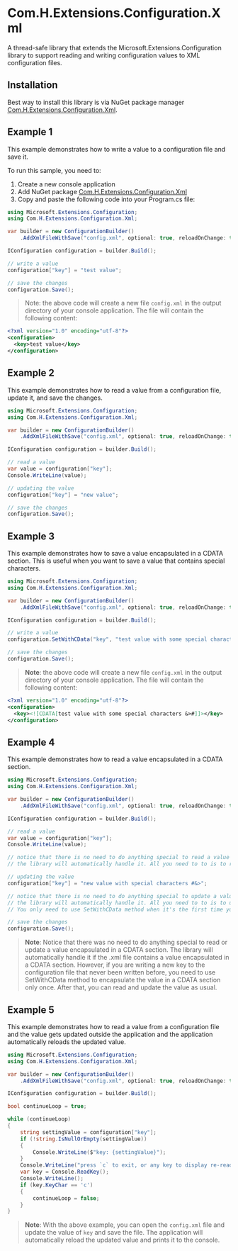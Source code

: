 # Com.H.Extensions.Configuration.Xml

A thread-safe library that extends the Microsoft.Extensions.Configuration library to support reading and writing configuration values to XML configuration files.

## Installation
Best way to install this library is via NuGet package manager [Com.H.Extensions.Configuration.Xml](https://www.nuget.org/packages/Com.H.Extensions.Configuration.Xml).

## Example 1
This example demonstrates how to write a value to a configuration file and save it.

To run this sample, you need to:
1) Create a new console application
2) Add NuGet package [Com.H.Extensions.Configuration.Xml](https://www.nuget.org/packages/Com.H.Extensions.Configuration.Xml)  
4) Copy and paste the following code into your Program.cs file:

```csharp
using Microsoft.Extensions.Configuration;
using Com.H.Extensions.Configuration.Xml;

var builder = new ConfigurationBuilder()
    .AddXmlFileWithSave("config.xml", optional: true, reloadOnChange: true);

IConfiguration configuration = builder.Build();

// write a value
configuration["key"] = "test value";

// save the changes
configuration.Save();
```
> Note: the above code will create a new file `config.xml` in the output directory of your console application. The file will contain the following content:
```xml
<?xml version="1.0" encoding="utf-8"?>
<configuration>
  <key>test value</key>
</configuration>
```

## Example 2
This example demonstrates how to read a value from a configuration file, update it, and save the changes.

```csharp
using Microsoft.Extensions.Configuration;
using Com.H.Extensions.Configuration.Xml;

var builder = new ConfigurationBuilder()
	.AddXmlFileWithSave("config.xml", optional: true, reloadOnChange: true);

IConfiguration configuration = builder.Build();

// read a value
var value = configuration["key"];
Console.WriteLine(value);

// updating the value
configuration["key"] = "new value";

// save the changes
configuration.Save();
```

## Example 3
This example demonstrates how to save a value encapsulated in a CDATA section. This is useful when you want to save a value that contains special characters.

```csharp
using Microsoft.Extensions.Configuration;
using Com.H.Extensions.Configuration.Xml;

var builder = new ConfigurationBuilder()
	.AddXmlFileWithSave("config.xml", optional: true, reloadOnChange: true);

IConfiguration configuration = builder.Build();

// write a value
configuration.SetWithCData("key", "test value with some special characters &>#");

// save the changes
configuration.Save();
```
> **Note**: the above code will create a new file `config.xml` in the output directory of your console application. The file will contain the following content:
```xml
<?xml version="1.0" encoding="utf-8"?>
<configuration>
  <key><![CDATA[test value with some special characters &>#]]></key>
</configuration>
```

## Example 4
This example demonstrates how to read a value encapsulated in a CDATA section.

```csharp
using Microsoft.Extensions.Configuration;
using Com.H.Extensions.Configuration.Xml;

var builder = new ConfigurationBuilder()
	.AddXmlFileWithSave("config.xml", optional: true, reloadOnChange: true);

IConfiguration configuration = builder.Build();

// read a value
var value = configuration["key"];
Console.WriteLine(value);

// notice that there is no need to do anything special to read a value encapsulated in a CDATA section
// the library will automatically handle it. All you need to to is to read the value as usual

// updating the value
configuration["key"] = "new value with special characters #&>";

// notice that there is no need to do anything special to update a value encapsulated in a CDATA section
// the library will automatically handle it. All you need to to is to update the value as usual.
// You only need to use SetWithCData method when it's the first time you write the value.

// save the changes
configuration.Save();
```
> **Note**: Notice that there was no need to do anything special to read or update a value encapsulated in a CDATA section. The library will automatically handle it if the .xml file contains a value encapsulated in a CDATA section. However, if you are writing a new key to the configuration file that never been written before, you need to use SetWithCData method to encapsulate the value in a CDATA section only once. After that, you can read and update the value as usual.

## Example 5
This example demonstrates how to read a value from a configuration file and the value gets updated outside the application and the application automatically reloads the updated value.

```csharp
using Microsoft.Extensions.Configuration;
using Com.H.Extensions.Configuration.Xml;

var builder = new ConfigurationBuilder()
	.AddXmlFileWithSave("config.xml", optional: true, reloadOnChange: true);

IConfiguration configuration = builder.Build();

bool continueLoop = true;

while (continueLoop)
{
    string settingValue = configuration["key"];
    if (!string.IsNullOrEmpty(settingValue))
    {
        Console.WriteLine($"key: {settingValue}");
    }
    Console.WriteLine("press `c` to exit, or any key to display re-read the value of `key`");
    var key = Console.ReadKey();
    Console.WriteLine();
    if (key.KeyChar == 'c')
    {
        continueLoop = false;
    }
}
```

> **Note**: With the above example, you can open the `config.xml` file and update the value of `key` and save the file. The application will automatically reload the updated value and prints it to the console.